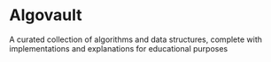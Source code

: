# Algovault
 A curated collection of algorithms and data structures, complete with implementations and explanations for educational purposes
